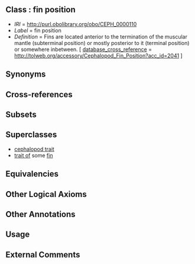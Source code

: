 
## Class : fin position

 * *IRI* = http://purl.obolibrary.org/obo/CEPH_0000110
 * *Label* = fin position
 * *Definition* = Fins are located anterior to the termination of the muscular mantle (subterminal position) or mostly posterior to it (terminal position) or somewhere inbetween.  [ [database_cross_reference](../../ef/oboInOwl#hasDbXref.md) = http://tolweb.org/accessory/Cephalopod_Fin_Position?acc_id=2041 ]

## Synonyms


## Cross-references


## Subsets


## Superclasses

 * [cephalopod trait](../../CEPH/00/CEPH_0000300.md)
 * [trait of](../../ceph#trait/of/ceph#trait_of.md) some [fin](../../CEPH/12/CEPH_0000112.md)

## Equivalencies


## Other Logical Axioms


## Other Annotations


## Usage


## External Comments

